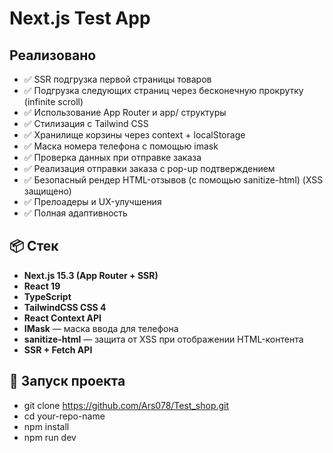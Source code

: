 # Next.js Test App

## Реализовано

- ✅ SSR подгрузка первой страницы товаров
- ✅ Подгрузка следующих страниц через бесконечную прокрутку (infinite scroll)
- ✅ Использование App Router и app/ структуры
- ✅ Стилизация с Tailwind CSS
- ✅ Хранилище корзины через context + localStorage
- ✅ Маска номера телефона с помощью imask
- ✅ Проверка данных при отправке заказа
- ✅ Реализация отправки заказа с pop-up подтверждением
- ✅ Безопасный рендер HTML-отзывов (с помощью sanitize-html) (XSS защищено)
- ✅ Прелоадеры и UX-улучшения
- ✅ Полная адаптивность

## 📦 Стек

- **Next.js 15.3 (App Router + SSR)**
- **React 19**
- **TypeScript**
- **TailwindCSS CSS 4**
- **React Context API**
- **IMask** — маска ввода для телефона
- **sanitize-html** — защита от XSS при отображении HTML-контента
- **SSR + Fetch API**

## 🚀 Запуск проекта

- git clone https://github.com/Ars078/Test_shop.git
- cd your-repo-name
- npm install
- npm run dev



